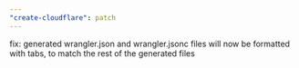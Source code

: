 ```yaml
---
"create-cloudflare": patch
---
```


fix: generated wrangler.json and wrangler.jsonc files will now be formatted with tabs, to match the rest of the generated files
